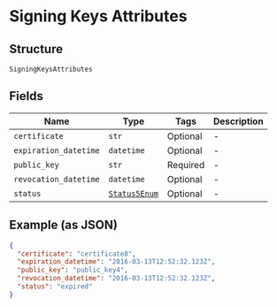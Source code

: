 
# Signing Keys Attributes

## Structure

`SigningKeysAttributes`

## Fields

| Name | Type | Tags | Description |
|  --- | --- | --- | --- |
| `certificate` | `str` | Optional | - |
| `expiration_datetime` | `datetime` | Optional | - |
| `public_key` | `str` | Required | - |
| `revocation_datetime` | `datetime` | Optional | - |
| `status` | [`Status5Enum`](../../doc/models/status-5-enum.md) | Optional | - |

## Example (as JSON)

```json
{
  "certificate": "certificate8",
  "expiration_datetime": "2016-03-13T12:52:32.123Z",
  "public_key": "public_key4",
  "revocation_datetime": "2016-03-13T12:52:32.123Z",
  "status": "expired"
}
```

